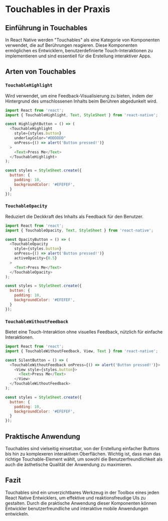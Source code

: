 
# Touchables in der Praxis

## Einführung in Touchables

In React Native werden "Touchables" als eine Kategorie von Komponenten verwendet, die auf Berührungen reagieren. Diese Komponenten ermöglichen es Entwicklern, benutzerdefinierte Touch-Interaktionen zu implementieren und sind essentiell für die Erstellung interaktiver Apps.

## Arten von Touchables

### `TouchableHighlight`

Wird verwendet, um eine Feedback-Visualisierung zu bieten, indem der Hintergrund des umschlossenen Inhalts beim Berühren abgedunkelt wird.

```javascript
import React from 'react';
import { TouchableHighlight, Text, StyleSheet } from 'react-native';

const HighlightButton = () => (
  <TouchableHighlight
    style={styles.button}
    underlayColor="#DDDDDD"
    onPress={() => alert('Button pressed!')}
  >
    <Text>Press Me</Text>
  </TouchableHighlight>
);

const styles = StyleSheet.create({
  button: {
    padding: 10,
    backgroundColor: '#EFEFEF',
  }
});
```

### `TouchableOpacity`

Reduziert die Deckkraft des Inhalts als Feedback für den Benutzer.

```javascript
import React from 'react';
import { TouchableOpacity, Text, StyleSheet } from 'react-native';

const OpacityButton = () => (
  <TouchableOpacity
    style={styles.button}
    onPress={() => alert('Button pressed!')}
    activeOpacity={0.5}
  >
    <Text>Press Me</Text>
  </TouchableOpacity>
);

const styles = StyleSheet.create({
  button: {
    padding: 10,
    backgroundColor: '#EFEFEF',
  }
});
```

### `TouchableWithoutFeedback`

Bietet eine Touch-Interaktion ohne visuelles Feedback, nützlich für einfache Interaktionen.

```javascript
import React from 'react';
import { TouchableWithoutFeedback, View, Text } from 'react-native';

const SilentButton = () => (
  <TouchableWithoutFeedback onPress={() => alert('Button pressed!')}>
    <View style={styles.button}>
      <Text>Press Me</Text>
    </View>
  </TouchableWithoutFeedback>
);

const styles = StyleSheet.create({
  button: {
    padding: 10,
    backgroundColor: '#EFEFEF',
  }
});
```

## Praktische Anwendung

Touchables sind vielseitig einsetzbar, von der Erstellung einfacher Buttons bis hin zu komplexeren interaktiven Oberflächen. Wichtig ist, dass man das richtige Touchable-Element wählt, um sowohl die Benutzerfreundlichkeit als auch die ästhetische Qualität der Anwendung zu maximieren.

## Fazit

Touchables sind ein unverzichtbares Werkzeug in der Toolbox eines jeden React Native Entwicklers, um effektive und reaktionsfreudige UIs zu gestalten. Durch die praktische Anwendung dieser Komponenten können Entwickler benutzerfreundliche und interaktive mobile Anwendungen entwickeln.
